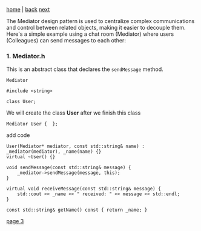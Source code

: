 [home](./page01.md) | [back](./page01.md) [next](./page03.md)


The Mediator design pattern is used to centralize complex communications and control between related objects, making it easier to decouple them. Here's a simple example using a chat room (Mediator) where users (Colleagues) can send messages to each other:

### 1. **Mediator.h**
This is an abstract class that declares the `sendMessage` method.

```
Mediator
```

```
#include <string>

class User;
```
We will create the class **User** after we finish this class
```
Mediator User {  };
```
add code
```
User(Mediator* mediator, const std::string& name) : _mediator(mediator), _name(name) {}
virtual ~User() {}

void sendMessage(const std::string& message) {
    _mediator->sendMessage(message, this);
}

virtual void receiveMessage(const std::string& message) {
    std::cout << _name << " received: " << message << std::endl;
}

const std::string& getName() const { return _name; }
```


[page 3](./page03.md)
